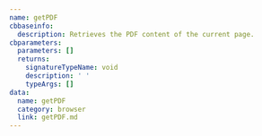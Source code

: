 ```yaml
---
name: getPDF
cbbaseinfo:
  description: Retrieves the PDF content of the current page.
cbparameters:
  parameters: []
  returns:
    signatureTypeName: void
    description: ' '
    typeArgs: []
data:
  name: getPDF
  category: browser
  link: getPDF.md
---
```

<CBBaseInfo/> 
 <CBParameters/>